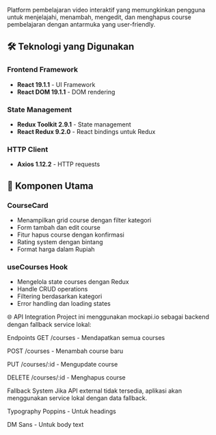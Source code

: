 Platform pembelajaran video interaktif yang memungkinkan pengguna untuk menjelajahi, menambah, mengedit, dan menghapus course pembelajaran dengan antarmuka yang user-friendly.

## 🛠️ Teknologi yang Digunakan

### Frontend Framework

- **React 19.1.1** - UI Framework
- **React DOM 19.1.1** - DOM rendering

### State Management

- **Redux Toolkit 2.9.1** - State management
- **React Redux 9.2.0** - React bindings untuk Redux

### HTTP Client

- **Axios 1.12.2** - HTTP requests

## 🎯 Komponen Utama

### CourseCard

- Menampilkan grid course dengan filter kategori
- Form tambah dan edit course
- Fitur hapus course dengan konfirmasi
- Rating system dengan bintang
- Format harga dalam Rupiah

### useCourses Hook

- Mengelola state courses dengan Redux
- Handle CRUD operations
- Filtering berdasarkan kategori
- Error handling dan loading states

🌐 API Integration
Project ini menggunakan mockapi.io sebagai backend dengan fallback service lokal:

Endpoints
GET /courses - Mendapatkan semua courses

POST /courses - Menambah course baru

PUT /courses/:id - Mengupdate course

DELETE /courses/:id - Menghapus course

Fallback System
Jika API external tidak tersedia, aplikasi akan menggunakan service lokal dengan data fallback.

Typography
Poppins - Untuk headings

DM Sans - Untuk body text
